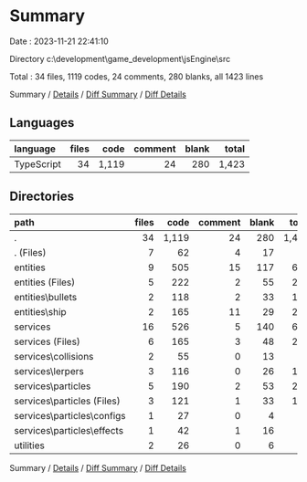 # Summary

Date : 2023-11-21 22:41:10

Directory c:\\development\\game_development\\jsEngine\\src

Total : 34 files,  1119 codes, 24 comments, 280 blanks, all 1423 lines

Summary / [Details](details.md) / [Diff Summary](diff.md) / [Diff Details](diff-details.md)

## Languages
| language | files | code | comment | blank | total |
| :--- | ---: | ---: | ---: | ---: | ---: |
| TypeScript | 34 | 1,119 | 24 | 280 | 1,423 |

## Directories
| path | files | code | comment | blank | total |
| :--- | ---: | ---: | ---: | ---: | ---: |
| . | 34 | 1,119 | 24 | 280 | 1,423 |
| . (Files) | 7 | 62 | 4 | 17 | 83 |
| entities | 9 | 505 | 15 | 117 | 637 |
| entities (Files) | 5 | 222 | 2 | 55 | 279 |
| entities\\bullets | 2 | 118 | 2 | 33 | 153 |
| entities\\ship | 2 | 165 | 11 | 29 | 205 |
| services | 16 | 526 | 5 | 140 | 671 |
| services (Files) | 6 | 165 | 3 | 48 | 216 |
| services\\collisions | 2 | 55 | 0 | 13 | 68 |
| services\\lerpers | 3 | 116 | 0 | 26 | 142 |
| services\\particles | 5 | 190 | 2 | 53 | 245 |
| services\\particles (Files) | 3 | 121 | 1 | 33 | 155 |
| services\\particles\\configs | 1 | 27 | 0 | 4 | 31 |
| services\\particles\\effects | 1 | 42 | 1 | 16 | 59 |
| utilities | 2 | 26 | 0 | 6 | 32 |

Summary / [Details](details.md) / [Diff Summary](diff.md) / [Diff Details](diff-details.md)